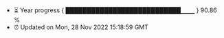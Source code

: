 - ⏳ Year progress { ███████████████████████████▁▁▁ } 90.86 %
- ⏰ Updated on Mon, 28 Nov 2022 15:18:59 GMT

